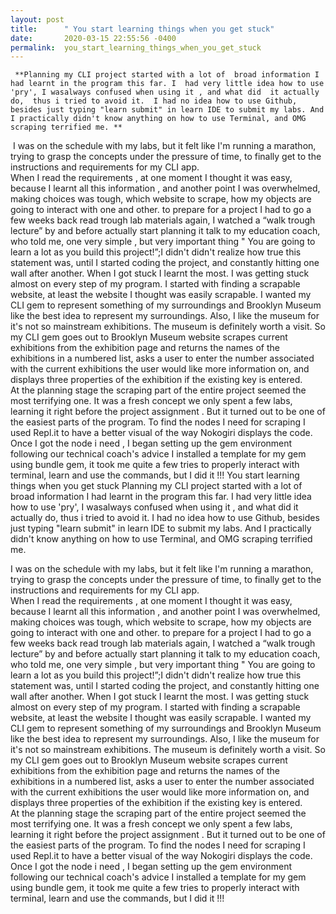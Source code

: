 ```yaml
---
layout: post
title:      " You start learning things when you get stuck"
date:       2020-03-15 22:55:56 -0400
permalink:  you_start_learning_things_when_you_get_stuck
---
```


			
			
	

      
      
      
      
      
      
  
   
	 
	 **Planning my CLI project started with a lot of  broad information I had learnt in the program this far. I  had very little idea how to use 'pry', I wasalways confused when using it , and what did  it actually do,  thus i tried to avoid it.  I had no idea how to use Github, besides just typing "learn submit" in learn IDE to submit my labs. And I practically didn't know anything on how to use Terminal, and OMG scraping terrified me. **
​
      I was on the schedule with my labs, but it felt like I'm running a marathon, trying to grasp the concepts under the pressure of time, to finally get to the instructions and requirements for my CLI app.  
      When I read the requirements , at one moment I thought it was easy, because I learnt all this information , and another point I was overwhelmed, making choices was tough, which website to scrape, how my objects are going to interact with one and other. to prepare for a project I had to go a few weeks back read trough lab materials  again,  I  watched a “walk trough lecture” by  and before actually start planning it talk to my education coach, who told me, one very simple , but very important thing " You are going to learn a lot as you build this project!”;I didn't didn't realize how true this statement was, until I started coding the project, and  constantly hitting one wall after another. When I got stuck I learnt the most. I was getting stuck almost on every step of my program. I started with finding a scrapable website, at least the website I thought was easily scrapable.
      I wanted  my CLI gem to represent something of my surroundings and  Brooklyn Museum  like the best idea to represent my surroundings. Also, I like the museum for it's not so mainstream exhibitions. The museum is definitely worth a visit. So my CLI gem goes out to Brooklyn Museum website scrapes current exhibitions from  the exhibition page and returns the names of the exhibitions in a numbered list, asks a user to enter the number associated with the current  exhibitions the user would like more information on, and displays three properties of the exhibition if the existing key is entered.  
     At the planning stage the scraping part of the entire project  seemed the most terrifying one. It was a fresh concept we only spent a few labs, learning it right before the  project assignment .  But it turned out to be one of the easiest parts of the program. To find the nodes I need  for scraping  I used Repl.it  to have a better visual of the way Nokogiri displays the code. Once I got the node i need , I began setting up the gem environment   following our technical coach's advice I installed a template for my gem using bundle gem, it took me  quite a few tries to properly interact with terminal, learn and use the commands, but I did it !!! 
You start learning things when you get stuck
    Planning my CLI project started with a lot of  broad information I had learnt in the program this far. I  had very little idea how to use 'pry', I wasalways confused when using it , and what did  it actually do,  thus i tried to avoid it.  I had no idea how to use Github, besides just typing "learn submit" in learn IDE to submit my labs. And I practically didn't know anything on how to use Terminal, and OMG scraping terrified me. 

  I was on the schedule with my labs, but it felt like I'm running a marathon, trying to grasp the concepts under the pressure of time, to finally get to the instructions and requirements for my CLI app.  
    When I read the requirements , at one moment I thought it was easy, because I learnt all this information , and another point I was overwhelmed, making choices was tough, which website to scrape, how my objects are going to interact with one and other. to prepare for a project I had to go a few weeks back read trough lab materials  again,  I  watched a “walk trough lecture” by  and before actually start planning it talk to my education coach, who told me, one very simple , but very important thing " You are going to learn a lot as you build this project!”;I didn't didn't realize how true this statement was, until I started coding the project, and  constantly hitting one wall after another. When I got stuck I learnt the most. I was getting stuck almost on every step of my program. I started with finding a scrapable website, at least the website I thought was easily scrapable.
     I wanted  my CLI gem to represent something of my surroundings and  Brooklyn Museum  like the best idea to represent my surroundings. Also, I like the museum for it's not so mainstream exhibitions. The museum is definitely worth a visit. So my CLI gem goes out to Brooklyn Museum website scrapes current exhibitions from  the exhibition page and returns the names of the exhibitions in a numbered list, asks a user to enter the number associated with the current  exhibitions the user would like more information on, and displays three properties of the exhibition if the existing key is entered.  
   At the planning stage the scraping part of the entire project  seemed the most terrifying one. It was a fresh concept we only spent a few labs, learning it right before the  project assignment .  But it turned out to be one of the easiest parts of the program. To find the nodes I need  for scraping  I used Repl.it  to have a better visual of the way Nokogiri displays the code. Once I got the node i need , I began setting up the gem environment   following our technical coach's advice I installed a template for my gem using bundle gem, it took me  quite a few tries to properly interact with terminal, learn and use the commands, but I did it !!! 
